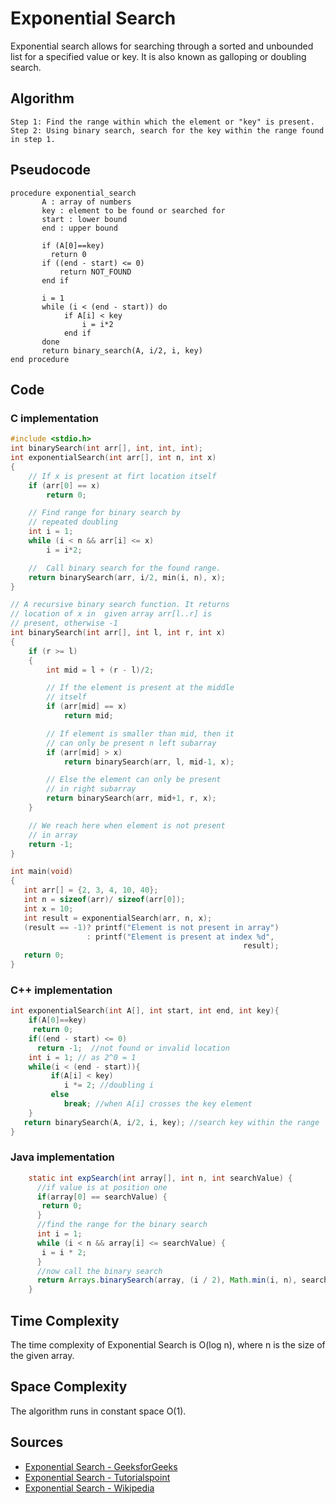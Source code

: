 # Exponential Search 
 
Exponential search allows for searching through a sorted and unbounded list for a specified value or key. It is also known as galloping or doubling search.

## Algorithm 

```
Step 1: Find the range within which the element or "key" is present. 
Step 2: Using binary search, search for the key within the range found in step 1.

```

## Pseudocode 

```
procedure exponential_search
       A : array of numbers 
       key : element to be found or searched for 
       start : lower bound
       end : upper bound
       
       if (A[0]==key)
         return 0
       if ((end - start) <= 0)
           return NOT_FOUND 
       end if 

       i = 1
       while (i < (end - start)) do
            if A[i] < key
                i = i*2
            end if    
       done
       return binary_search(A, i/2, i, key)
end procedure       
```
## Code

### C implementation
```c
#include <stdio.h>
int binarySearch(int arr[], int, int, int); 
int exponentialSearch(int arr[], int n, int x) 
{ 
    // If x is present at firt location itself 
    if (arr[0] == x) 
        return 0; 

    // Find range for binary search by 
    // repeated doubling 
    int i = 1; 
    while (i < n && arr[i] <= x) 
        i = i*2; 

    //  Call binary search for the found range. 
    return binarySearch(arr, i/2, min(i, n), x); 
} 

// A recursive binary search function. It returns 
// location of x in  given array arr[l..r] is 
// present, otherwise -1 
int binarySearch(int arr[], int l, int r, int x) 
{ 
    if (r >= l) 
    { 
        int mid = l + (r - l)/2; 

        // If the element is present at the middle 
        // itself 
        if (arr[mid] == x) 
            return mid; 

        // If element is smaller than mid, then it 
        // can only be present n left subarray 
        if (arr[mid] > x) 
            return binarySearch(arr, l, mid-1, x); 

        // Else the element can only be present 
        // in right subarray 
        return binarySearch(arr, mid+1, r, x); 
    } 

    // We reach here when element is not present 
    // in array 
    return -1; 
} 

int main(void) 
{ 
   int arr[] = {2, 3, 4, 10, 40}; 
   int n = sizeof(arr)/ sizeof(arr[0]); 
   int x = 10; 
   int result = exponentialSearch(arr, n, x); 
   (result == -1)? printf("Element is not present in array") 
                 : printf("Element is present at index %d", 
                                                    result); 
   return 0; 
} 
```

### C++ implementation

```cpp
int exponentialSearch(int A[], int start, int end, int key){
    if(A[0]==key)
     return 0; 
    if((end - start) <= 0)
      return -1;  //not found or invalid location
    int i = 1; // as 2^0 = 1  
    while(i < (end - start)){
         if(A[i] < key)
            i *= 2; //doubling i
         else
            break; //when A[i] crosses the key element    
    }
   return binarySearch(A, i/2, i, key); //search key within the range
}
```

### Java implementation

```java
    static int expSearch(int array[], int n, int searchValue) {
      //if value is at position one
      if(array[0] == searchValue) {
       return 0;
      }
      //find the range for the binary search
      int i = 1;
      while (i < n && array[i] <= searchValue) {
       i = i * 2;
      }
      //now call the binary search
      return Arrays.binarySearch(array, (i / 2), Math.min(i, n), searchValue);
    }
```

## Time Complexity

The time complexity of Exponential Search is O(log n), where n is the size of the given array.

## Space Complexity

The algorithm runs in constant space O(1).

## Sources

- [Exponential Search - GeeksforGeeks](https://www.geeksforgeeks.org/exponential-search/)
- [Exponential Search - Tutorialspoint](https://www.tutorialspoint.com/Exponential-Search)
- [Exponential Search - Wikipedia](https://en.wikipedia.org/wiki/Exponential_search)
